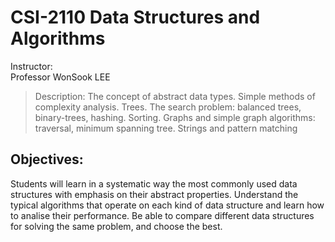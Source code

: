 # CSI-2110 Data Structures and Algorithms
Instructor:   
Professor WonSook LEE  
>Description:
The concept of abstract data types. Simple methods of complexity analysis. Trees. The search problem: balanced trees, binary-trees, hashing. Sorting. Graphs and simple graph algorithms: traversal, minimum spanning tree. Strings and pattern matching

## Objectives:
Students will learn in a systematic way the most commonly used data structures with emphasis on their abstract properties.
Understand the typical algorithms that operate on each kind of data structure and learn how to analise their performance.
Be able to compare different data structures for solving the same problem, and choose the best.
